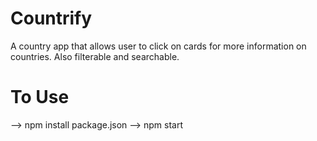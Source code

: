 # Countrify
A country app that allows user to click on cards for more information on countries.  Also filterable and searchable.

# To Use
--> npm install package.json
--> npm start
